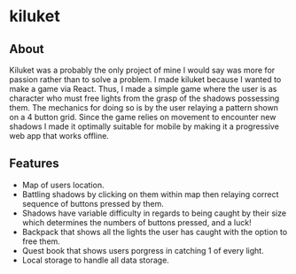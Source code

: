 # kiluket #

## About ##

Kiluket was a probably the only project of mine I would say was more for passion rather than to solve a problem. I made kiluket because I wanted to make a game via React. Thus, I made a simple game where the user is as character who must free lights from the grasp of the shadows possessing them. The mechanics for doing so is by the user relaying a pattern shown on a 4 button grid. Since the game relies on movement to encounter new shadows I made it optimally suitable for mobile by making it a progressive web app that works offline.

## Features ##

- Map of users location.
- Battling shadows by clicking on them within map then relaying correct sequence of buttons pressed by them.
- Shadows have variable difficulty in regards to being caught by their size which determines the numbers of buttons pressed, and a luck!
- Backpack that shows all the lights the user has caught with the option to free them.
- Quest book that shows users porgress in catching 1 of every light.
- Local storage to handle all data storage.
